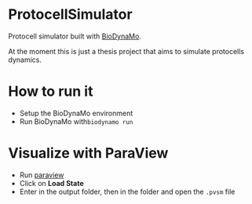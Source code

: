 # ProtocellSimulator
Protocell simulator built with [BioDynaMo](http://biodynamo.web.cern.ch/).

At the moment this is just a thesis project that aims to simulate protocells dynamics.

# How to run it
* Setup the BioDynaMo environment 
* Run BioDynaMo with`biodynamo run`

# Visualize with ParaView

* Run [paraview](https://www.paraview.org/)
* Click on **Load State**
* Enter in the output folder, then in the <project name> folder and open the `.pvsm` file
